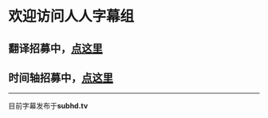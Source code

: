 # 欢迎访问人人字幕组

## 翻译招募中，[点这里](https://yysubs.com/Translator)

## 时间轴招募中，[点这里](https://yysubs.com/Timer)

---
目前字幕发布于**subhd.tv**